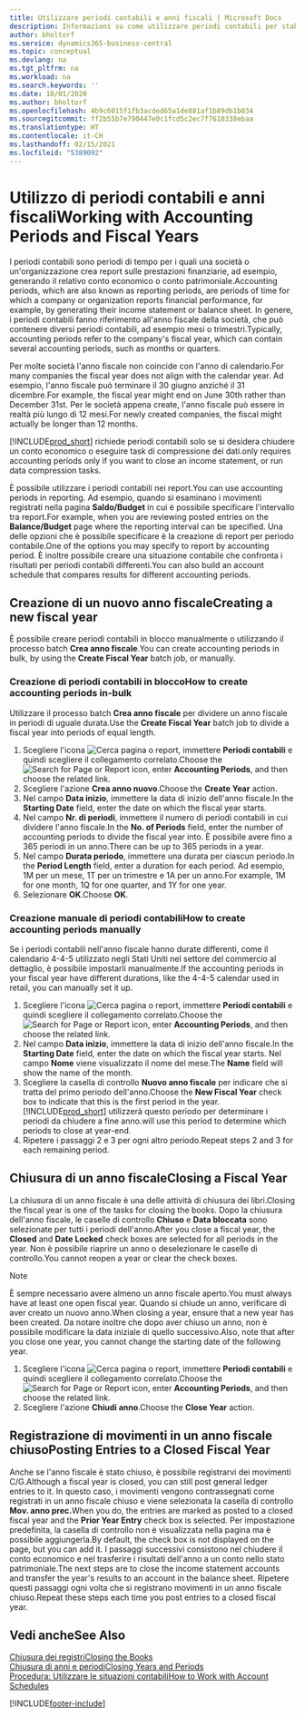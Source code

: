 ```yaml
---
title: Utilizzare periodi contabili e anni fiscali | Microsoft Docs
description: Informazioni su come utilizzare periodi contabili per stabilire quando la società genera report sulle prestazioni finanziarie.
author: bholtorf
ms.service: dynamics365-business-central
ms.topic: conceptual
ms.devlang: na
ms.tgt_pltfrm: na
ms.workload: na
ms.search.keywords: ''
ms.date: 10/01/2020
ms.author: bholtorf
ms.openlocfilehash: 4b9c6015f1fb3acded65a1de881af1b89db1b034
ms.sourcegitcommit: ff2b55b7e790447e0c1fcd5c2ec7f7610338ebaa
ms.translationtype: HT
ms.contentlocale: it-CH
ms.lasthandoff: 02/15/2021
ms.locfileid: "5389092"
---
```

# <a name="working-with-accounting-periods-and-fiscal-years"></a><span data-ttu-id="d6409-103">Utilizzo di periodi contabili e anni fiscali</span><span class="sxs-lookup"><span data-stu-id="d6409-103">Working with Accounting Periods and Fiscal Years</span></span>

<span data-ttu-id="d6409-104">I periodi contabili sono periodi di tempo per i quali una società o un'organizzazione crea report sulle prestazioni finanziarie, ad esempio, generando il relativo conto economico o conto patrimoniale.</span><span class="sxs-lookup"><span data-stu-id="d6409-104">Accounting periods, which are also known as reporting periods, are periods of time for which a company or organization reports financial performance, for example, by generating their income statement or balance sheet.</span></span> <span data-ttu-id="d6409-105">In genere, i periodi contabili fanno riferimento all'anno fiscale della società, che può contenere diversi periodi contabili, ad esempio mesi o trimestri.</span><span class="sxs-lookup"><span data-stu-id="d6409-105">Typically, accounting periods refer to the company's fiscal year, which can contain several accounting periods, such as months or quarters.</span></span>

<span data-ttu-id="d6409-106">Per molte società l'anno fiscale non coincide con l'anno di calendario.</span><span class="sxs-lookup"><span data-stu-id="d6409-106">For many companies the fiscal year does not align with the calendar year.</span></span> <span data-ttu-id="d6409-107">Ad esempio, l'anno fiscale può terminare il 30 giugno anziché il 31 dicembre.</span><span class="sxs-lookup"><span data-stu-id="d6409-107">For example, the fiscal year might end on June 30th rather than December 31st.</span></span> <span data-ttu-id="d6409-108">Per le società appena create, l'anno fiscale può essere in realtà più lungo di 12 mesi.</span><span class="sxs-lookup"><span data-stu-id="d6409-108">For newly created companies, the fiscal might actually be longer than 12 months.</span></span>  

[!INCLUDE[prod_short](includes/prod_short.md)] <span data-ttu-id="d6409-109">richiede periodi contabili solo se si desidera chiudere un conto economico o eseguire task di compressione dei dati.</span><span class="sxs-lookup"><span data-stu-id="d6409-109">only requires accounting periods only if you want to close an income statement, or run data compression tasks.</span></span> 

<span data-ttu-id="d6409-110">È possibile utilizzare i periodi contabili nei report.</span><span class="sxs-lookup"><span data-stu-id="d6409-110">You can use accounting periods in reporting.</span></span> <span data-ttu-id="d6409-111">Ad esempio, quando si esaminano i movimenti registrati nella pagina **Saldo/Budget** in cui è possibile specificare l'intervallo tra report.</span><span class="sxs-lookup"><span data-stu-id="d6409-111">For example, when you are reviewing posted entries on the **Balance/Budget** page where the reporting interval can be specified.</span></span> <span data-ttu-id="d6409-112">Una delle opzioni che è possibile specificare è la creazione di report per periodo contabile.</span><span class="sxs-lookup"><span data-stu-id="d6409-112">One of the options you may specify to report by accounting period.</span></span> <span data-ttu-id="d6409-113">È inoltre possibile creare una situazione contabile che confronta i risultati per periodi contabili differenti.</span><span class="sxs-lookup"><span data-stu-id="d6409-113">You can also build an account schedule that compares results for different accounting periods.</span></span>

## <a name="creating-a-new-fiscal-year"></a><span data-ttu-id="d6409-114">Creazione di un nuovo anno fiscale</span><span class="sxs-lookup"><span data-stu-id="d6409-114">Creating a new fiscal year</span></span>

<span data-ttu-id="d6409-115">È possibile creare periodi contabili in blocco manualmente o utilizzando il processo batch **Crea anno fiscale**.</span><span class="sxs-lookup"><span data-stu-id="d6409-115">You can create accounting periods in bulk, by using the **Create Fiscal Year** batch job, or manually.</span></span>

### <a name="how-to-create-accounting-periods-in-bulk"></a><span data-ttu-id="d6409-116">Creazione di periodi contabili in blocco</span><span class="sxs-lookup"><span data-stu-id="d6409-116">How to create accounting periods in-bulk</span></span>

<span data-ttu-id="d6409-117">Utilizzare il processo batch **Crea anno fiscale** per dividere un anno fiscale in periodi di uguale durata.</span><span class="sxs-lookup"><span data-stu-id="d6409-117">Use the **Create Fiscal Year** batch job to divide a fiscal year into periods of equal length.</span></span>  

1. <span data-ttu-id="d6409-118">Scegliere l'icona ![Cerca pagina o report](media/ui-search/search_small.png "Icona Cerca pagina o report"), immettere **Periodi contabili** e quindi scegliere il collegamento correlato.</span><span class="sxs-lookup"><span data-stu-id="d6409-118">Choose the ![Search for Page or Report](media/ui-search/search_small.png "Search for Page or Report icon") icon, enter **Accounting Periods**, and then choose the related link.</span></span>  
2. <span data-ttu-id="d6409-119">Scegliere l'azione **Crea anno nuovo**.</span><span class="sxs-lookup"><span data-stu-id="d6409-119">Choose the **Create Year** action.</span></span>  <!--What about the Scheduling option? Should we mention that? There's also the Report Output Type field...-->
3. <span data-ttu-id="d6409-120">Nel campo **Data inizio**, immettere la data di inizio dell'anno fiscale.</span><span class="sxs-lookup"><span data-stu-id="d6409-120">In the **Starting Date** field, enter the date on which the fiscal year starts.</span></span>  
4. <span data-ttu-id="d6409-121">Nel campo **Nr. di periodi**, immettere il numero di periodi contabili in cui dividere l'anno fiscale.</span><span class="sxs-lookup"><span data-stu-id="d6409-121">In the **No. of Periods** field, enter the number of accounting periods to divide the fiscal year into.</span></span> <span data-ttu-id="d6409-122">È possibile avere fino a 365 periodi in un anno.</span><span class="sxs-lookup"><span data-stu-id="d6409-122">There can be up to 365 periods in a year.</span></span>  
5. <span data-ttu-id="d6409-123">Nel campo **Durata periodo**, immettere una durata per ciascun periodo.</span><span class="sxs-lookup"><span data-stu-id="d6409-123">In the **Period Length** field, enter a duration for each period.</span></span> <span data-ttu-id="d6409-124">Ad esempio, 1M per un mese, 1T per un trimestre e 1A per un anno.</span><span class="sxs-lookup"><span data-stu-id="d6409-124">For example, 1M for one month, 1Q for one quarter, and 1Y for one year.</span></span>  
6. <span data-ttu-id="d6409-125">Selezionare **OK**.</span><span class="sxs-lookup"><span data-stu-id="d6409-125">Choose **OK**.</span></span>  

### <a name="how-to-create-accounting-periods-manually"></a><span data-ttu-id="d6409-126">Creazione manuale di periodi contabili</span><span class="sxs-lookup"><span data-stu-id="d6409-126">How to create accounting periods manually</span></span>

<span data-ttu-id="d6409-127">Se i periodi contabili nell'anno fiscale hanno durate differenti, come il calendario 4-4-5 utilizzato negli Stati Uniti nel settore del commercio al dettaglio, è possibile impostarli manualmente.</span><span class="sxs-lookup"><span data-stu-id="d6409-127">If the accounting periods in your fiscal year have different durations, like the 4-4-5 calendar used in retail, you can manually set it up.</span></span>  
  
1. <span data-ttu-id="d6409-128">Scegliere l'icona ![Cerca pagina o report](media/ui-search/search_small.png "Icona Cerca pagina o report"), immettere **Periodi contabili** e quindi scegliere il collegamento correlato.</span><span class="sxs-lookup"><span data-stu-id="d6409-128">Choose the ![Search for Page or Report](media/ui-search/search_small.png "Search for Page or Report icon") icon, enter **Accounting Periods**, and then choose the related link.</span></span>  
2. <span data-ttu-id="d6409-129">Nel campo **Data inizio**, immettere la data di inizio dell'anno fiscale.</span><span class="sxs-lookup"><span data-stu-id="d6409-129">In the **Starting Date** field, enter the date on which the fiscal year starts.</span></span> <span data-ttu-id="d6409-130">Nel campo **Nome** viene visualizzato il nome del mese.</span><span class="sxs-lookup"><span data-stu-id="d6409-130">The **Name** field will show the name of the month.</span></span>  
3. <span data-ttu-id="d6409-131">Scegliere la casella di controllo **Nuovo anno fiscale** per indicare che si tratta del primo periodo dell'anno.</span><span class="sxs-lookup"><span data-stu-id="d6409-131">Choose the **New Fiscal Year** check box to indicate that this is the first period in the year.</span></span> [!INCLUDE[prod_short](includes/prod_short.md)] <span data-ttu-id="d6409-132">utilizzerà questo periodo per determinare i periodi da chiudere a fine anno.</span><span class="sxs-lookup"><span data-stu-id="d6409-132">will use this period to determine which periods to close at year-end.</span></span>
4. <span data-ttu-id="d6409-133">Ripetere i passaggi 2 e 3 per ogni altro periodo.</span><span class="sxs-lookup"><span data-stu-id="d6409-133">Repeat steps 2 and 3 for each remaining period.</span></span>  

## <a name="closing-a-fiscal-year"></a><span data-ttu-id="d6409-134">Chiusura di un anno fiscale</span><span class="sxs-lookup"><span data-stu-id="d6409-134">Closing a Fiscal Year</span></span>

<span data-ttu-id="d6409-135">La chiusura di un anno fiscale è una delle attività di chiusura dei libri.</span><span class="sxs-lookup"><span data-stu-id="d6409-135">Closing the fiscal year is one of the tasks for closing the books.</span></span> <span data-ttu-id="d6409-136">Dopo la chiusura dell'anno fiscale, le caselle di controllo **Chiuso** e **Data bloccata** sono selezionate per tutti i periodi dell'anno.</span><span class="sxs-lookup"><span data-stu-id="d6409-136">After you close a fiscal year, the **Closed** and **Date Locked** check boxes are selected for all periods in the year.</span></span> <span data-ttu-id="d6409-137">Non è possibile riaprire un anno o deselezionare le caselle di controllo.</span><span class="sxs-lookup"><span data-stu-id="d6409-137">You cannot reopen a year or clear the check boxes.</span></span>

> [!NOTE]  
> <span data-ttu-id="d6409-138">È sempre necessario avere almeno un anno fiscale aperto.</span><span class="sxs-lookup"><span data-stu-id="d6409-138">You must always have at least one open fiscal year.</span></span> <span data-ttu-id="d6409-139">Quando si chiude un anno, verificare di aver creato un nuovo anno.</span><span class="sxs-lookup"><span data-stu-id="d6409-139">When closing a year, ensure that a new year has been created.</span></span> <span data-ttu-id="d6409-140">Da notare inoltre che dopo aver chiuso un anno, non è possibile modificare la data iniziale di quello successivo.</span><span class="sxs-lookup"><span data-stu-id="d6409-140">Also, note that after you close one year, you cannot change the starting date of the following year.</span></span>

1. <span data-ttu-id="d6409-141">Scegliere l'icona ![Cerca pagina o report](media/ui-search/search_small.png "Icona Cerca pagina o report"), immettere **Periodi contabili** e quindi scegliere il collegamento correlato.</span><span class="sxs-lookup"><span data-stu-id="d6409-141">Choose the ![Search for Page or Report](media/ui-search/search_small.png "Search for Page or Report icon") icon, enter **Accounting Periods**, and then choose the related link.</span></span>  
2. <span data-ttu-id="d6409-142">Scegliere l'azione **Chiudi anno**.</span><span class="sxs-lookup"><span data-stu-id="d6409-142">Choose the **Close Year** action.</span></span>  

## <a name="posting-entries-to-a-closed-fiscal-year"></a><span data-ttu-id="d6409-143">Registrazione di movimenti in un anno fiscale chiuso</span><span class="sxs-lookup"><span data-stu-id="d6409-143">Posting Entries to a Closed Fiscal Year</span></span>

<span data-ttu-id="d6409-144">Anche se l'anno fiscale è stato chiuso, è possibile registrarvi dei movimenti C/G.</span><span class="sxs-lookup"><span data-stu-id="d6409-144">Although a fiscal year is closed, you can still post general ledger entries to it.</span></span> <span data-ttu-id="d6409-145">In questo caso, i movimenti vengono contrassegnati come registrati in un anno fiscale chiuso e viene selezionata la casella di controllo **Mov. anno prec.**</span><span class="sxs-lookup"><span data-stu-id="d6409-145">When you do, the entries are marked as posted to a closed fiscal year and the **Prior Year Entry** check box is selected.</span></span> <span data-ttu-id="d6409-146">Per impostazione predefinita, la casella di controllo non è visualizzata nella pagina ma è possibile aggiungerla.</span><span class="sxs-lookup"><span data-stu-id="d6409-146">By default, the check box is not displayed on the page, but you can add it.</span></span> <span data-ttu-id="d6409-147">I passaggi successivi consistono nel chiudere il conto economico e nel trasferire i risultati dell'anno a un conto nello stato patrimoniale.</span><span class="sxs-lookup"><span data-stu-id="d6409-147">The next steps are to close the income statement accounts and transfer the year's results to an account in the balance sheet.</span></span> <span data-ttu-id="d6409-148">Ripetere questi passaggi ogni volta che si registrano movimenti in un anno fiscale chiuso.</span><span class="sxs-lookup"><span data-stu-id="d6409-148">Repeat these steps each time you post entries to a closed fiscal year.</span></span>

## <a name="see-also"></a><span data-ttu-id="d6409-149">Vedi anche</span><span class="sxs-lookup"><span data-stu-id="d6409-149">See Also</span></span>

[<span data-ttu-id="d6409-150">Chiusura dei registri</span><span class="sxs-lookup"><span data-stu-id="d6409-150">Closing the Books</span></span>](year-close-books.md)  
[<span data-ttu-id="d6409-151">Chiusura di anni e periodi</span><span class="sxs-lookup"><span data-stu-id="d6409-151">Closing Years and Periods</span></span>](year-close-years-periods.md)  
[<span data-ttu-id="d6409-152">Procedura: Utilizzare le situazioni contabili</span><span class="sxs-lookup"><span data-stu-id="d6409-152">How to Work with Account Schedules</span></span>](bi-how-work-account-schedule.md)  


[!INCLUDE[footer-include](includes/footer-banner.md)]